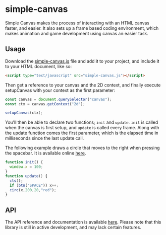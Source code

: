 # simple-canvas
Simple Canvas makes the process of interacting with an HTML canvas faster, and easier. It also sets up a frame based coding environment, which makes animation and game development using canvas an easier task.

## Usage
Download the [simple-canvas.js](https://raw.githubusercontent.com/oskar-codes/simple-canvas/master/simple-canvas.js) file and add it to your project, and include it to your HTML document, like so:
```html
<script type="text/javascript" src="simple-canvas.js"></script>
```

Then get a reference to your canvas and the 2D context, and finally execute setupCanvas with your context as the first parameter:
```javascript
const canvas = document.querySelector("canvas");
const ctx = canvas.getContext("2d");

setupCanvas(ctx);
```

You'll then be able to declare two functions; `init` and `update`. `init` is called when the canvas is first setup, and `update` is called every frame. Along with the update function comes the first parameter, which is the elapsed time in milliseconds since the last update call.

The following example draws a circle that moves to the right when pressing the spacebar. It is available online [here](https://oskar-codes.github.io/simple-canvas/example.html).
```javascript
function init() {
  window.x = 100;  
}
function update() {
  cls();
  if (btn("SPACE")) x++;
  circ(x,200,20,"red");
}
```

## API
The API reference and documentation is available [here](https://github.com/oskar-codes/simple-canvas/blob/master/api.md). Please note that this library is still in active development, and may lack certain features.
